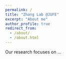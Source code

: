 ```yaml
---
permalink: /
title: "Zhang Lab @JUFE"
excerpt: "About me"
author_profile: true
redirect_from: 
  - /about/
  - /about.html
---
```


Our research focuses on ...

